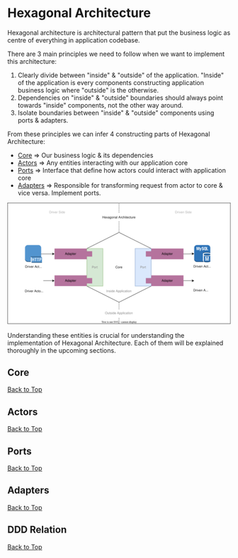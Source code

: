 # Hexagonal Architecture

Hexagonal architecture is architectural pattern that put the business logic as centre of everything in application codebase.

There are 3 main principles we need to follow when we want to implement this architecture:

1. Clearly divide between "inside" & "outside" of the application. "Inside" of the application is every components constructing application business logic where "outside" is the otherwise.
2. Dependencies on "inside" & "outside" boundaries should always point towards "inside" components, not the other way around.
3. Isolate boundaries between "inside" & "outside" components using ports & adapters.

From these principles we can infer 4 constructing parts of Hexagonal Architecture:

- [Core](#core) => Our business logic & its dependencies
- [Actors](#actors) => Any entities interacting with our application core
- [Ports](#ports) => Interface that define how actors could interact with application core 
- [Adapters](#adapters) => Responsible for transforming request from actor to core & vice versa. Implement ports.

![Hexagonal Architecture Diagram](hex_diagram.svg)

Understanding these entities is crucial for understanding the implementation of Hexagonal Architecture. Each of them will be explained thoroughly in the upcoming sections.

## Core

[Back to Top](#hexagonal-architecture)

## Actors

[Back to Top](#hexagonal-architecture)

## Ports

[Back to Top](#hexagonal-architecture)

## Adapters

[Back to Top](#hexagonal-architecture)

## DDD Relation

[Back to Top](#hexagonal-architecture)